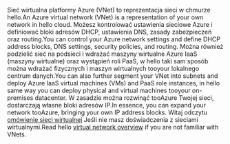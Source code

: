 <span data-ttu-id="f1170-101">Sieć wirtualna platformy Azure (VNet) to reprezentacja sieci w chmurze hello.</span><span class="sxs-lookup"><span data-stu-id="f1170-101">An Azure virtual network (VNet) is a representation of your own network in hello cloud.</span></span> <span data-ttu-id="f1170-102">Możesz kontrolować ustawienia sieciowe Azure i definiować bloki adresów DHCP, ustawienia DNS, zasady zabezpieczeń oraz routing.</span><span class="sxs-lookup"><span data-stu-id="f1170-102">You can control your Azure network settings and define DHCP address blocks, DNS settings, security policies, and routing.</span></span> <span data-ttu-id="f1170-103">Można również podzielić sieć na podsieci i wdrażać maszyny wirtualne Azure IaaS (maszyny wirtualne) oraz wystąpień roli PaaS, w hello taki sam sposób można wdrażać fizycznych i maszyn wirtualnych tooyour lokalnego centrum danych.</span><span class="sxs-lookup"><span data-stu-id="f1170-103">You can also further segment your VNet into subnets and deploy Azure IaaS virtual machines (VMs) and PaaS role instances, in hello same way you can deploy physical and virtual machines tooyour on-premises datacenter.</span></span> <span data-ttu-id="f1170-104">W zasadzie można rozwinąć tooAzure Twojej sieci, dostarczają własne bloki adresów IP.</span><span class="sxs-lookup"><span data-stu-id="f1170-104">In essence, you can expand your network tooAzure, bringing your own IP address blocks.</span></span> <span data-ttu-id="f1170-105">Witaj odczytu [omówienie sieci wirtualnej](../articles/virtual-network/virtual-networks-overview.md) Jeśli nie masz doświadczenia z sieciami wirtualnymi.</span><span class="sxs-lookup"><span data-stu-id="f1170-105">Read hello [virtual network overview](../articles/virtual-network/virtual-networks-overview.md) if you are not familiar with VNets.</span></span>

